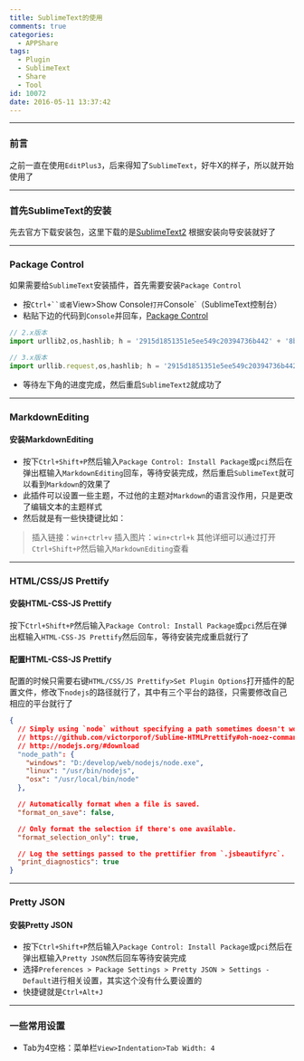 ```yaml
---
title: SublimeText的使用
comments: true
categories:
  - APPShare
tags:
  - Plugin
  - SublimeText
  - Share
  - Tool
id: 10072
date: 2016-05-11 13:37:42
---
```


---------------
### 前言
之前一直在使用`EditPlus3`，后来得知了`SublimeText`，好牛X的样子，所以就开始使用了


-----------------------
### 首先SublimeText的安装
先去官方下载安装包，这里下载的是[SublimeText2](http://www.sublimetext.com/2) 根据安装向导安装就好了


------------------------
### Package Control
如果需要给`SublimeText`安装插件，首先需要安装`Package Control`
- 按`Ctrl+``或者`View>Show Console`打开`Console`（SublimeText控制台）
- 粘贴下边的代码到`Console`并回车，[Package Control](https://packagecontrol.io/installation)
```js
// 2.x版本
import urllib2,os,hashlib; h = '2915d1851351e5ee549c20394736b442' + '8bc59f460fa1548d1514676163dafc88'; pf = 'Package Control.sublime-package'; ipp = sublime.installed_packages_path(); os.makedirs( ipp ) if not os.path.exists(ipp) else None; urllib2.install_opener( urllib2.build_opener( urllib2.ProxyHandler()) ); by = urllib2.urlopen( 'http://packagecontrol.io/' + pf.replace(' ', '%20')).read(); dh = hashlib.sha256(by).hexdigest(); open( os.path.join( ipp, pf), 'wb' ).write(by) if dh == h else None; print('Error validating download (got %s instead of %s), please try manual install' % (dh, h) if dh != h else 'Please restart Sublime Text to finish installation')

// 3.x版本
import urllib.request,os,hashlib; h = '2915d1851351e5ee549c20394736b442' + '8bc59f460fa1548d1514676163dafc88'; pf = 'Package Control.sublime-package'; ipp = sublime.installed_packages_path(); urllib.request.install_opener( urllib.request.build_opener( urllib.request.ProxyHandler()) ); by = urllib.request.urlopen( 'http://packagecontrol.io/' + pf.replace(' ', '%20')).read(); dh = hashlib.sha256(by).hexdigest(); print('Error validating download (got %s instead of %s), please try manpciual install' % (dh, h)) if dh != h else open(os.path.join( ipp, pf), 'wb' ).write(by)
```
- 等待左下角的进度完成，然后重启`SublimeText2`就成功了


------------------------
### MarkdownEditing
#### 安装MarkdownEditing
- 按下`Ctrl+Shift+P`然后输入`Package Control: Install Package`或`pci`然后在弹出框输入`MarkdownEditing`回车，等待安装完成，然后重启`SublimeText`就可以看到`Markdown`的效果了
- 此插件可以设置一些主题，不过他的主题对`Markdown`的语言没作用，只是更改了编辑文本的主题样式
- 然后就是有一些快捷键比如：
> 插入链接：`win+ctrl+v`
> 插入图片：`win+ctrl+k`
> 其他详细可以通过打开`Ctrl+Shift+P`然后输入`MarkdownEditing`查看


------------------------
### HTML/CSS/JS Prettify
#### 安装HTML-CSS-JS Prettify
按下`Ctrl+Shift+P`然后输入`Package Control: Install Package`或`pci`然后在弹出框输入`HTML-CSS-JS Prettify`然后回车，等待安装完成重启就行了

#### 配置HTML-CSS-JS Prettify
配置的时候只需要右键`HTML/CSS/JS Prettify>Set Plugin Options`打开插件的配置文件，修改下`nodejs`的路径就行了，其中有三个平台的路径，只需要修改自己相应的平台就行了
```json
{
  // Simply using `node` without specifying a path sometimes doesn't work :(
  // https://github.com/victorporof/Sublime-HTMLPrettify#oh-noez-command-not-found
  // http://nodejs.org/#download
  "node_path": {
    "windows": "D:/develop/web/nodejs/node.exe",
    "linux": "/usr/bin/nodejs",
    "osx": "/usr/local/bin/node"
  },

  // Automatically format when a file is saved.
  "format_on_save": false,

  // Only format the selection if there's one available.
  "format_selection_only": true,

  // Log the settings passed to the prettifier from `.jsbeautifyrc`.
  "print_diagnostics": true
}
```


------------------------
### Pretty JSON
#### 安装Pretty JSON
- 按下`Ctrl+Shift+P`然后输入`Package Control: Install Package`或`pci`然后在弹出框输入`Pretty JSON`然后回车等待安装完成
- 选择`Preferences > Package Settings > Pretty JSON > Settings - Default​`进行相关设置，其实这个没有什么要设置的
- 快捷键就是`Ctrl+Alt+J`


---------------
### 一些常用设置

- Tab为4空格：菜单栏`View>Indentation>Tab Width: 4`


